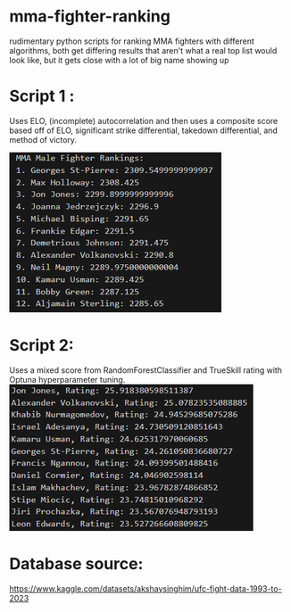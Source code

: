 # mma-fighter-ranking
rudimentary python scripts for ranking MMA fighters with different algorithms, both get differing results that aren't what a real top list would look like, but it gets close with a lot of big name showing up

# Script 1 :
Uses ELO, (incomplete) autocorrelation and then uses a composite score based off of ELO, significant strike differential, takedown differential, and method of  victory.

![script 1 result](results/script1-top12.PNG)
# Script 2:
Uses a mixed score from RandomForestClassifier and TrueSkill rating with Optuna hyperparameter tuning.
![script 2 result](results/script2-top12.PNG)
# Database source:
https://www.kaggle.com/datasets/akshaysinghim/ufc-fight-data-1993-to-2023
